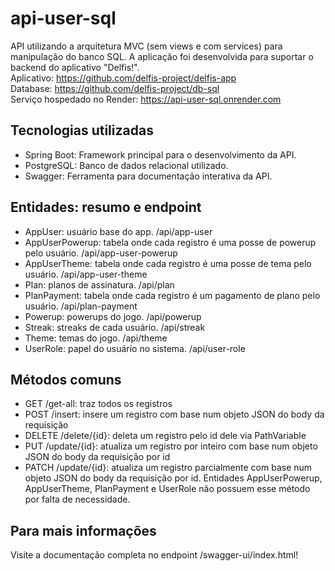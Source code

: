 # api-user-sql
API utilizando a arquitetura MVC (sem views e com services) para manipulação do banco SQL. A aplicação foi desenvolvida para suportar o backend do aplicativo "Delfis!".
<br/>
Aplicativo: https://github.com/delfis-project/delfis-app
<br/>
Database: https://github.com/delfis-project/db-sql
<br/>
Serviço hospedado no Render: https://api-user-sql.onrender.com

## Tecnologias utilizadas
- Spring Boot: Framework principal para o desenvolvimento da API.
- PostgreSQL: Banco de dados relacional utilizado.
- Swagger: Ferramenta para documentação interativa da API.

## Entidades: resumo e endpoint
* AppUser: usuário base do app. /api/app-user  
* AppUserPowerup: tabela onde cada registro é uma posse de powerup pelo usuário. /api/app-user-powerup  
* AppUserTheme: tabela onde cada registro é uma posse de tema pelo usuário. /api/app-user-theme  
* Plan: planos de assinatura. /api/plan  
* PlanPayment: tabela onde cada registro é um pagamento de plano pelo usuário. /api/plan-payment  
* Powerup: powerups do jogo. /api/powerup  
* Streak: streaks de cada usuário. /api/streak  
* Theme: temas do jogo. /api/theme  
* UserRole: papel do usuário no sistema. /api/user-role  

## Métodos comuns
* GET /get-all: traz todos os registros
* POST /insert: insere um registro com base num objeto JSON do body da requisição
* DELETE /delete/{id}: deleta um registro pelo id dele via PathVariable
* PUT /update/{id}: atualiza um registro por inteiro com base num objeto JSON do body da requisição por id
* PATCH /update/{id}: atualiza um registro parcialmente com base num objeto JSON do body da requisição por id. Entidades AppUserPowerup, AppUserTheme, PlanPayment e UserRole não possuem esse método por falta de necessidade.

## Para mais informações
Visite a documentação completa no endpoint /swagger-ui/index.html!
